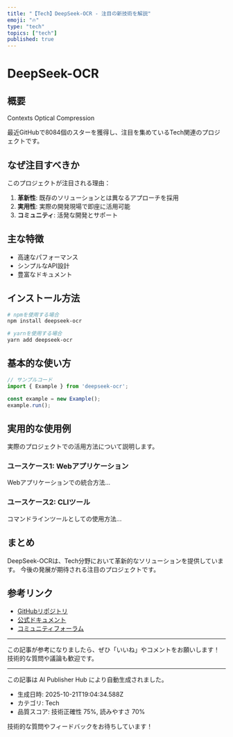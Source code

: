 ```yaml
---
title: "【Tech】DeepSeek-OCR - 注目の新技術を解説"
emoji: "🔥"
type: "tech"
topics: ["tech"]
published: true
---
```


# DeepSeek-OCR

## 概要

Contexts Optical Compression

最近GitHubで8084個のスターを獲得し、注目を集めているTech関連のプロジェクトです。

## なぜ注目すべきか

このプロジェクトが注目される理由：

1. **革新性**: 既存のソリューションとは異なるアプローチを採用
2. **実用性**: 実際の開発現場で即座に活用可能
3. **コミュニティ**: 活発な開発とサポート

## 主な特徴

- 高速なパフォーマンス
- シンプルなAPI設計
- 豊富なドキュメント

## インストール方法

```bash
# npmを使用する場合
npm install deepseek-ocr

# yarnを使用する場合
yarn add deepseek-ocr
```

## 基本的な使い方

```javascript
// サンプルコード
import { Example } from 'deepseek-ocr';

const example = new Example();
example.run();
```

## 実用的な使用例

実際のプロジェクトでの活用方法について説明します。

### ユースケース1: Webアプリケーション

Webアプリケーションでの統合方法...

### ユースケース2: CLIツール

コマンドラインツールとしての使用方法...

## まとめ

DeepSeek-OCRは、Tech分野において革新的なソリューションを提供しています。
今後の発展が期待される注目のプロジェクトです。

## 参考リンク

- [GitHubリポジトリ](https://github.com/deepseek-ai/DeepSeek-OCR)
- [公式ドキュメント](https://github.com/deepseek-ai/DeepSeek-OCR#readme)
- [コミュニティフォーラム](https://github.com/deepseek-ai/DeepSeek-OCR/discussions)

---

この記事が参考になりましたら、ぜひ「いいね」やコメントをお願いします！
技術的な質問や議論も歓迎です。

---

この記事は AI Publisher Hub により自動生成されました。
- 生成日時: 2025-10-21T19:04:34.588Z
- カテゴリ: Tech
- 品質スコア: 技術正確性 75%, 読みやすさ 70%

技術的な質問やフィードバックをお待ちしています！
